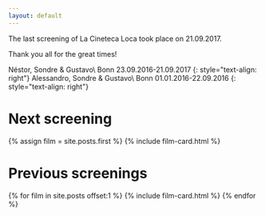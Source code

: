 ```yaml
---
layout: default
---
```

<div class="card">

The last screening of La Cineteca Loca took place on 21.09.2017.

Thank you all for the great times!

N&eacute;stor, Sondre & Gustavo\\
Bonn 23.09.2016-21.09.2017
{: style="text-align: right"}
Alessandro, Sondre & Gustavo\\
Bonn 01.01.2016-22.09.2016
{: style="text-align: right"}
</div>

# Next screening

{% assign film = site.posts.first %}
{% include film-card.html %}

# Previous screenings

{% for film in site.posts offset:1 %}
{% include film-card.html %}
{% endfor %}

